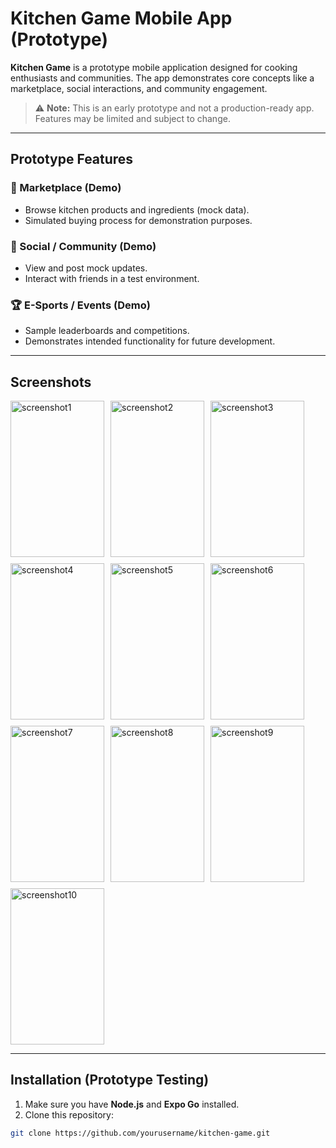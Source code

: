 # Kitchen Game Mobile App (Prototype)

**Kitchen Game** is a prototype mobile application designed for cooking enthusiasts and communities. The app demonstrates core concepts like a marketplace, social interactions, and community engagement.

> ⚠️ **Note:** This is an early prototype and not a production-ready app. Features may be limited and subject to change.

---

## **Prototype Features**

### 🛒 Marketplace (Demo)
- Browse kitchen products and ingredients (mock data).  
- Simulated buying process for demonstration purposes.

### 💬 Social / Community (Demo)
- View and post mock updates.  
- Interact with friends in a test environment.  

### 🏆 E-Sports / Events (Demo)
- Sample leaderboards and competitions.  
- Demonstrates intended functionality for future development.

---

## **Screenshots**
<div style="display: flex; flex-direction: row; flex-wrap: wrap; gap: 10px;">
  <img src="https://github.com/user-attachments/assets/ce0153e6-e058-4b5a-8638-5608db2a2ccf" width="150" height="250" alt="screenshot1" />
  <img src="https://github.com/user-attachments/assets/727a021c-9393-4af8-a01f-58cf668c6beb" width="150" height="250" alt="screenshot2" />
  <img src="https://github.com/user-attachments/assets/7b4a6682-bb3d-44ae-8930-1749e3afdf05" width="150" height="250" alt="screenshot3" />
  <img src="https://github.com/user-attachments/assets/88a41692-f2e9-4d4f-b9a0-3c4014d6e7cc" width="150" height="250" alt="screenshot4" />
  <img src="https://github.com/user-attachments/assets/61d7f5f9-69ea-427f-b6c7-562941601b8a" width="150" height="250" alt="screenshot5" />
  <img src="https://github.com/user-attachments/assets/9c119110-bdc2-44a5-9ff8-42f1c5868d93" width="150" height="250" alt="screenshot6" />
  <img src="https://github.com/user-attachments/assets/80b30788-a9c2-4cb0-a199-4546b2901d04" width="150" height="250" alt="screenshot7" />
  <img src="https://github.com/user-attachments/assets/b07c26fe-ed74-4c4e-8032-3e8a1a524b34" width="150" height="250" alt="screenshot8" />
  <img src="https://github.com/user-attachments/assets/32675c35-eec6-4192-bfbf-400a626a5097" width="150" height="250" alt="screenshot9" />
  <img src="https://github.com/user-attachments/assets/4c44965f-0b64-415a-95af-1a0433106c3b" width="150" height="250" alt="screenshot10" />

</div>


---

## **Installation (Prototype Testing)**

1. Make sure you have **Node.js** and **Expo Go** installed.  
2. Clone this repository:

```bash
git clone https://github.com/yourusername/kitchen-game.git
